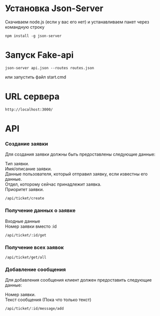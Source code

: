
# Установка Json-Server

Скачиваем node.js (если у вас его нет) и устанавливаем пакет через командную строку

```shell
npm install -g json-server
```

# Запуск Fake-api
```shell
json-server api.json --routes routes.json
```
или запустить файл start.cmd

# URL сервера
```
http://localhost:3000/
```

# API

### Создание заявки
Для создания заявки должны быть предоставлены следующие данные:

Тип заявки. \
Имя/описание заявки. \
Данные пользователя, который отправил заявку, если известны его данные. \
Отдел, которому сейчас принадлежит заявка. \
Приоритет заявки.

```
/api/ticket/create
```

### Получение данных о заявке

Входные данные \
Номер заявки вместо :id

```
/api/ticket/:id/get
```

### Получение всех заявок
```
/api/ticket/get/all
```

### Добавление сообщения

Для добавления сообщения клиент должен предоставить следующие данные:

Номер заявки. \
Текст сообщения (Пока что только текст)

```
/api/ticket/:id/message/add
```

